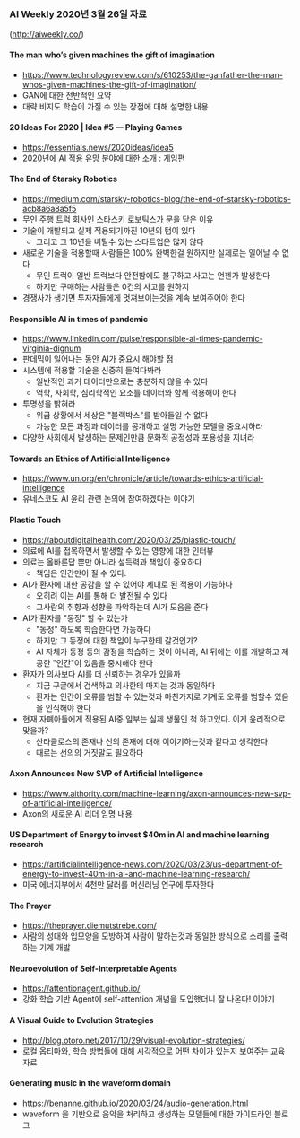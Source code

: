 ### AI Weekly 2020년 3월 26일 자료
(http://aiweekly.co/)

#### The man who’s given machines the gift of imagination
- https://www.technologyreview.com/s/610253/the-ganfather-the-man-whos-given-machines-the-gift-of-imagination/
- GAN에 대한 전반적인 요약
- 대략 비지도 학습이 가질 수 있는 장점에 대해 설명한 내용


#### 20 Ideas For 2020 | Idea #5 — Playing Games
- https://essentials.news/2020ideas/idea5
- 2020년에 AI 적용 유망 분야에 대한 소개 : 게임편



#### The End of Starsky Robotics
- https://medium.com/starsky-robotics-blog/the-end-of-starsky-robotics-acb8a6a8a5f5
- 무인 주행 트럭 회사인 스타스키 로보틱스가 문을 닫은 이유
- 기술이 개발되고 실제 적용되기까진 10년의 텀이 있다
  - 그리고 그 10년을 버틸수 있는 스타트업은 많지 않다
- 새로운 기술을 적용할때 사람들은 100% 완벽한걸 원하지만 실제로는 일어날 수 없다
  - 무인 트럭이 일반 트럭보다 안전함에도 불구하고 사고는 언젠가 발생한다
  - 하지만 구매하는 사람들은 0건의 사고를 원하지
- 경쟁사가 생기면 투자자들에게 멋져보이는것을 계속 보여주어야 한다




#### Responsible AI in times of pandemic
- https://www.linkedin.com/pulse/responsible-ai-times-pandemic-virginia-dignum
- 판데믹이 일어나는 동안 AI가 중요시 해야할 점
- 시스템에 적용할 기술을 신중히 들여다봐라
  - 일반적인 과거 데이터만으로는 충분하지 않을 수 있다
  - 역학, 사회학, 심리학적인 요소를 데이터와 함께 적용해야 한다
- 투명성을 밝혀라
  - 위급 상황에서 세상은 "블랙박스"를 받아들일 수 없다
  - 가능한 모든 과정과 데이터를 공개하고 설명 가능한 모델을 중요시하라
- 다양한 사회에서 발생하는 문제인만큼 문화적 공정성과 포용성을 지녀라



#### Towards an Ethics of Artificial Intelligence
- https://www.un.org/en/chronicle/article/towards-ethics-artificial-intelligence
- 유네스코도 AI 윤리 관련 논의에 참여하겠다는 이야기


#### Plastic Touch
- https://aboutdigitalhealth.com/2020/03/25/plastic-touch/
- 의료에 AI를 접목하면서 발생할 수 있는 영향에 대한 인터뷰
- 의료는 올바른답 뿐만 아니라 설득력과 책임이 중요하다
  - 책임은 인간만이 질 수 있다.
- AI가 환자에 대한 공감을 할 수 있어야 제대로 된 적용이 가능하다
  - 오히려 이는 AI를 통해 더 발전될 수 있다
  - 그사람의 취향과 성향을 파악하는데 AI가 도움을 준다
- AI가 환자를 "동정" 할 수 있는가
  - "동정" 하도록 학습한다면 가능하다
  - 하지만 그 동정에 대한 책임이 누구한테 갈것인가?
  - AI 자체가 동정 등의 감정을 학습하는 것이 아니라, AI 뒤에는 이를 개발하고 제공한 "인간"이 있음을 중시해야 한다
- 환자가 의사보다 AI를 더 신뢰하는 경우가 있을까
  - 지금 구글에서 검색하고 의사한테 따지는 것과 동일하다
  - 환자는 인간이 오류를 범할 수 있는것과 마찬가지로 기계도 오류를 범할수 있음을 인식해야 한다
- 현재 자폐아들에게 적용된 AI중 일부는 실제 생물인 척 하고있다. 이게 윤리적으로 맞을까?
  - 산타클로스의 존재나 신의 존재에 대해 이야기하는것과 같다고 생각한다
  - 때로는 선의의 거짓말도 필요하다
  

#### Axon Announces New SVP of Artificial Intelligence
- https://www.aithority.com/machine-learning/axon-announces-new-svp-of-artificial-intelligence/
- Axon의 새로운 AI 리더 임명 내용


#### US Department of Energy to invest $40m in AI and machine learning research
- https://artificialintelligence-news.com/2020/03/23/us-department-of-energy-to-invest-40m-in-ai-and-machine-learning-research/
- 미국 에너지부에서 4천만 달러를 머신러닝 연구에 투자한다


#### The Prayer
- https://theprayer.diemutstrebe.com/
- 사람의 성대와 입모양을 모방하여 사람이 말하는것과 동일한 방식으로 소리를 출력하는 기계 개발

#### Neuroevolution of Self-Interpretable Agents
- https://attentionagent.github.io/
- 강화 학습 기반 Agent에 self-attention 개념을 도입했더니 잘 나온다! 이야기

#### A Visual Guide to Evolution Strategies
- http://blog.otoro.net/2017/10/29/visual-evolution-strategies/
- 로컬 옵티마와, 학습 방법들에 대해 시각적으로 어떤 차이가 있는지 보여주는 교육자료

#### Generating music in the waveform domain
- https://benanne.github.io/2020/03/24/audio-generation.html
- waveform 을 기반으로 음악을 처리하고 생성하는 모델들에 대한 가이드라인 블로그


